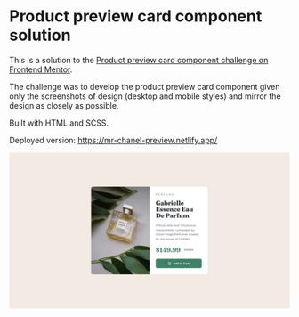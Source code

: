 # Product preview card component solution

This is a solution to the [Product preview card component challenge on Frontend Mentor](https://www.frontendmentor.io/challenges/product-preview-card-component-GO7UmttRfa).

The challenge was to develop the product preview card component given only the screenshots of design (desktop and mobile styles) and mirror the design as closely as possible.

Built with HTML and SCSS. <br/>

Deployed version: https://mr-chanel-preview.netlify.app/

<p style="text-align: center">
    <img src="https://github.com/mrepcyte/product-preview-chanel/blob/main/design/desktop-design.jpg?raw=true">
</p>
